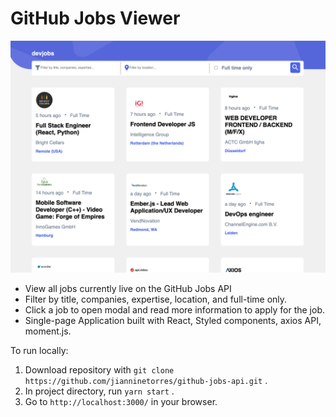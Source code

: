 # GitHub Jobs Viewer

![Design preview for the GitHub Jobs Viewer](preview.png)

- View all jobs currently live on the GitHub Jobs API
- Filter by title, companies, expertise, location, and full-time only.
- Click a job to open modal and read more information to apply for the job.
- Single-page Application built with React, Styled components, axios API, moment.js.

To run locally:

1. Download repository with `git clone https://github.com/jianninetorres/github-jobs-api.git` .
2. In project directory, run `yarn start` .
3. Go to `http://localhost:3000/` in your browser.
